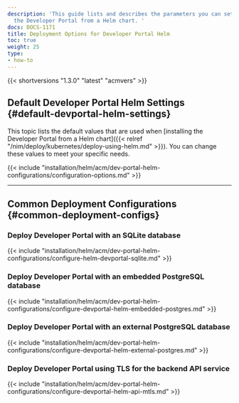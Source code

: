 ```yaml
---
description: 'This guide lists and describes the parameters you can set when deploying
  the Developer Portal from a Helm chart. '
docs: DOCS-1171
title: Deployment Options for Developer Portal Helm
toc: true
weight: 25
type:
- how-to
---
```



{{< shortversions "1.3.0" "latest" "acmvers" >}}

## Default Developer Portal Helm Settings {#default-devportal-helm-settings}

This topic lists the default values that are used when [installing the Developer Portal from a Helm chart]({{< relref "/nim/deploy/kubernetes/deploy-using-helm.md" >}}). You can change these values to meet your specific needs.

{{< include "installation/helm/acm/dev-portal-helm-configurations/configuration-options.md" >}}

---

## Common Deployment Configurations {#common-deployment-configs}

### Deploy Developer Portal with an SQLite database

{{< include "installation/helm/acm/dev-portal-helm-configurations/configure-helm-devportal-sqlite.md" >}}

### Deploy Developer Portal with an embedded PostgreSQL database

{{< include "installation/helm/acm/dev-portal-helm-configurations/configure-devportal-helm-embedded-postgres.md" >}}

### Deploy Developer Portal with an external PostgreSQL database

{{< include "installation/helm/acm/dev-portal-helm-configurations/configure-devportal-helm-external-postgres.md" >}}

### Deploy Developer Portal using TLS for the backend API service

{{< include "installation/helm/acm/dev-portal-helm-configurations/configure-devportal-helm-api-mtls.md" >}}
